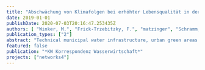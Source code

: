```yaml
---
title: "Abschwächung von Klimafolgen bei erhöhter Lebensqualität in der Stadt – das Potenzial von gekoppelten blau-grün-grauen Infrastrukturen"
date: 2019-01-01
publishDate: 2020-07-03T20:16:47.253435Z
authors: [ "Winker, M.", "Frick-Trzebitzky, F.", "matzinger", "Schramm, E.", "StieÃŸ, I." ]
publication_types: ["2"]
abstract: "Technical municipal water infrastructure, urban green areas and urban water bodies can be brought together in an optimized manner to deliver sustainable management of rainwater and domestic wastewater. Moreover, this approach allows urban areas to be designed in a way that leverages ecosystem services that reduce thermal load and thus contributes to a better quality of life despite climate change. To this end, suitable moduls from green and blue infrastructure have been rated in terms of their potential and explained using examples. By defly coupling these elements, their respective strengths can be pooled to unlock synergies. Integrated planning processes that may adopt different approaches help to weaken the impacts of climate change and allow the development of the different infrastructures to be more closely interlinked."
featured: false
publication: "*KW Korrespondenz Wasserwirtschaft*"
projects: ["networks4"]
---
```


